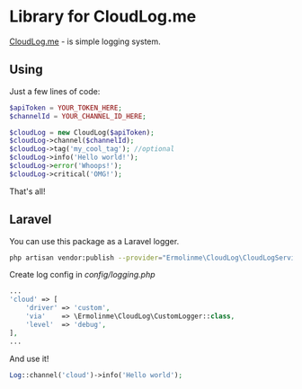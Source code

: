 # Library for CloudLog.me

<a href="https://cloudlog.me">CloudLog.me</a> - is simple logging system. 
## Using
Just a few lines of code:
```php
$apiToken = YOUR_TOKEN_HERE;
$channelId = YOUR_CHANNEL_ID_HERE; 

$cloudLog = new CloudLog($apiToken);
$cloudLog->channel($channelId);
$cloudLog->tag('my_cool_tag'); //optional
$cloudLog->info('Hello world!');
$cloudLog->error('Whoops!');
$cloudLog->critical('OMG!');
```       
That's all!

## Laravel

You can use this package as a Laravel logger.

```bash
php artisan vendor:publish --provider="Ermolinme\CloudLog\CloudLogServiceProvider" --tag="config"
```

Create log config in *config/logging.php*

```php
...
'cloud' => [
    'driver' => 'custom',
    'via'    => \Ermolinme\CloudLog\CustomLogger::class,
    'level'  => 'debug',
],
...
```

And use it!

```php
Log::channel('cloud')->info('Hello world');
```